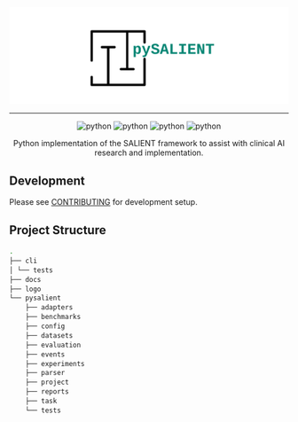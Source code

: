 <img src="logo/logo_3_no_border.svg" alt="pySALIENT" ></img>

***
<div align="center">
<img alt="python" src="https://img.shields.io/badge/license-%20%20GNU%20GPLv3%20-green?style=for-the-badge"></a>
<img alt="python" src="https://img.shields.io/badge/python-3.11-blue?style=for-the-badge"></a>
<img alt="python" src="https://img.shields.io/badge/code%20style-black-black?style=for-the-badge"></a>
<img alt="python" src="https://img.shields.io/badge/coverage-67-red?style=for-the-badge"></a>

Python implementation of the SALIENT framework to 
assist with clinical AI research and implementation.
</div>


## Development

Please see [CONTRIBUTING](CONTRIBUTING.md) for development setup.

## Project Structure

```bash
.
├── cli
│ └── tests
├── docs
├── logo
└── pysalient
    ├── adapters
    ├── benchmarks
    ├── config
    ├── datasets
    ├── evaluation
    ├── events
    ├── experiments
    ├── parser
    ├── project
    ├── reports
    ├── task
    └── tests
```


